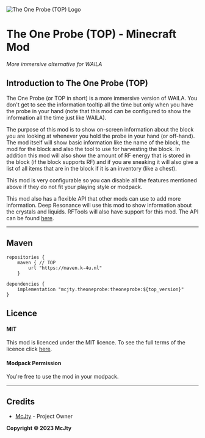 ![The One Probe (TOP) Logo](https://media.forgecdn.net/avatars/41/170/635991514554675962.png)
# The One Probe (TOP) - Minecraft Mod
_More immersive alternative for WAILA_

## Introduction to The One Probe (TOP)

The One Probe (or TOP in short) is a more immersive version of WAILA. You don't get to see the information tooltip all the time but only when you have the probe in your hand (note that this mod can be configured to show the information all the time just like WAILA).

The purpose of this mod is to show on-screen information about the block you are looking at whenever you hold the probe in your hand (or off-hand). The mod itself will show basic information like the name of the block, the mod for the block and also the tool to use for harvesting the block. In addition this mod will also show the amount of RF energy that is stored in the block (if the block supports RF) and if you are sneaking it will also give a list of all items that are in the block if it is an inventory (like a chest).

This mod is very configurable so you can disable all the features mentioned above if they do not fit your playing style or modpack.

This mod also has a flexible API that other mods can use to add more information. Deep Resonance will use this mod to show information about the crystals and liquids. RFTools will also have support for this mod. The API can be found [here](https://github.com/McJty/TheOneProbe/tree/master/src/main/java/mcjty/theoneprobe/api).

***

## Maven

    repositories {
        maven { // TOP
            url "https://maven.k-4u.nl"
        }

    dependencies {
        implementation "mcjty.theoneprobe:theoneprobe:${top_version}"
    }

## Licence

#### MIT

This mod is licenced under the MIT licence. To see the full terms of the licence click [here](https://github.com/McJty/TheOneProbe/blob/1.20/LICENCE).

#### Modpack Permission

You're free to use the mod in your modpack.

***

## Credits

- [McJty](https://twitter.com/McJty) - Project Owner

**Copyright © 2023 McJty**
